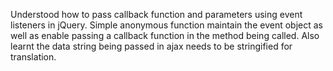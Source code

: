 Understood how to pass callback function and parameters using event listeners in jQuery. Simple anonymous function maintain the event object as well as enable passing a callback function in the method being called. 
Also learnt the data string being passed in ajax needs to be stringified for translation.